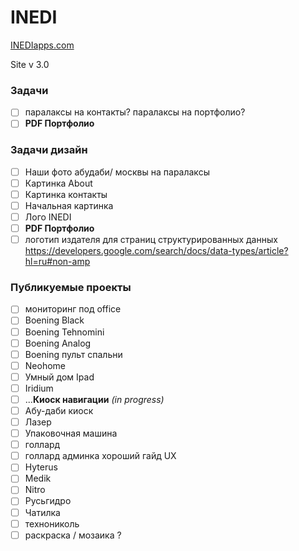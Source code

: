 ﻿# INEDI
[INEDIapps.com](https://inediapps.com/)

Site v 3.0



### Задачи
- [ ] паралаксы на контакты? паралаксы на портфолио?
- [ ] **PDF Портфолио**

### Задачи дизайн
- [ ] Наши фото абудаби/ москвы на паралаксы
- [ ] Картинка About
- [ ] Картинка контакты
- [ ] Начальная картинка
- [ ] Лого INEDI
- [ ] **PDF Портфолио**
- [ ] логотип издателя для страниц структурированных данных
https://developers.google.com/search/docs/data-types/article?hl=ru#non-amp

### Публикуемые проекты
- [ ] мониторинг под office
- [ ] Boening Black
- [ ] Boening Tehnomini
- [ ] Boening Analog
- [ ] Boening пульт спальни
- [ ] Neohome
- [ ] Умный дом Ipad
- [ ] Iridium
- [ ] ...**Киоск навигации** *(in progress)*
- [ ] Абу-даби киоск
- [ ] Лазер
- [ ] Упаковочная машина
- [ ] голлард  
- [ ] голлард админка хороший гайд UX
- [ ] Hyterus
- [ ] Medik
- [ ] Nitro 
- [ ] Русьгидро
- [ ] Чатилка
- [ ] технониколь
- [ ] раскраска / мозаика ?
